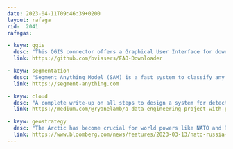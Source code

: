 ```yaml
---
date: 2023-04-11T09:46:39+0200
layout: rafaga
rid:  2041
rafagas:

- keyw: qgis
  desc: "This QGIS connector offers a Graphical User Interface for downloading data from the Food and Agriculture Organization (FAO) from the United Nations"
  link: https://github.com/bvissers/FAO-Downloader

- keyw: segmentation
  desc: "Segment Anything Model (SAM) is a fast system to classify any object from any image without previous training automatically, and it works reasonably well on aerial imagery"
  link: https://segment-anything.com

- keyw: cloud
  desc: "A complete write-up on all steps to design a system for detecting late UK buses with a workflow that leverages Google Cloud Services, orchestrated with Prefect and presented with a Streamlit web application"
  link: https://medium.com/@ryanelamb/a-data-engineering-project-with-prefect-docker-terraform-google-cloudrun-bigquery-and-streamlit-3fc6e08b9398

- keyw: geostrategy
  desc: "The Arctic has become crucial for world powers like NATO and Russia to demonstrate their military strength"
  link: https://www.bloomberg.com/news/features/2023-03-13/nato-russia-are-flexing-their-military-power-in-the-arctic
---
```


